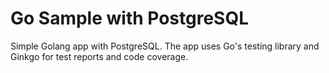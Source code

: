 Go Sample with PostgreSQL
=====================

Simple Golang app with PostgreSQL. The app uses Go's testing library and Ginkgo for test reports and code coverage.
